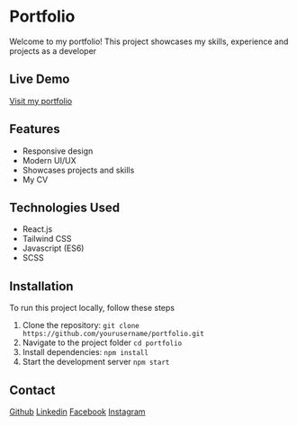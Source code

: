 # Portfolio

Welcome to my portfolio! This project showcases my skills, experience and projects as a developer

## Live Demo
[Visit my portfolio](https://#)


## Features
- Responsive design
- Modern UI/UX
- Showcases projects and skills
- My CV

## Technologies Used

  * React.js
  * Tailwind CSS
  * Javascript (ES6)
  * SCSS

## Installation
To run this project locally, follow these steps
1. Clone the repository:
    `git clone https://github.com/yourusername/portfolio.git`
2. Navigate to the project folder
    `cd portfolio`
3. Install dependencies:
    `npm install`
4. Start the development server
    `npm start`


## Contact
[Github](https://github.com/lukakavtarra/)
[Linkedin](https://www.linkedin.com/in/luka-kavtaradze-6b3b261a1/)
[Facebook](https://www.facebook.com/profile.php?id=100014463279442)
[Instagram](https://www.instagram.com/lukakavtarra?igsh=Ym95NXMzcTNvaDM1&utm_source=qr)
